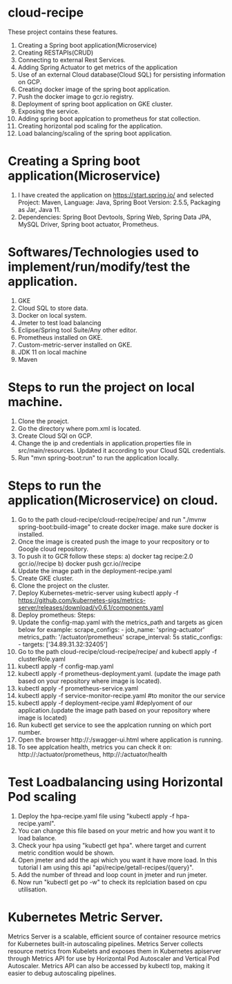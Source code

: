 # cloud-recipe
These project contains these features.
  1. Creating a Spring boot application(Microservice)
  2. Creating RESTAPIs(CRUD)
  3. Connecting to external Rest Services.
  4. Adding Spring Actuator to get metrics of the application
  5. Use of an external Cloud database(Cloud SQL) for persisting information on GCP.
  6. Creating docker image of the spring boot application.
  7. Push the docker image to gcr.io registry.
  8. Deployment of spring boot application on GKE cluster.
  9. Exposing the service.
  10. Adding spring boot applcation to prometheus for stat collection.
  11. Creating horizontal pod scaling for the application.
  12. Load balancing/scaling of the spring boot application.

# Creating a Spring boot application(Microservice)
 1. I have created the application on https://start.spring.io/ and selected Project: Maven, Language: Java, Spring Boot Version: 2.5.5, Packaging as Jar, Java 11.
 2. Dependencies: Spring Boot Devtools, Spring Web, Spring Data JPA, MySQL Driver, Spring boot actuator, Prometheus.

# Softwares/Technologies used to implement/run/modify/test the application.
1. GKE
2. Cloud SQL to store data.
3. Docker on local system.
4. Jmeter to test load balancing
5. Eclipse/Spring tool Suite/Any other editor.
6. Prometheus installed on GKE.
7. Custom-metric-server installed on GKE.
8. JDK 11 on local machine
9. Maven

# Steps to run the project on local machine.
1. Clone the proejct.
2. Go the directory where pom.xml is located.
3. Create Cloud SQl on GCP.
4. Change the ip and credentials in application.properties file in src/main/resources. Updated it according to your Cloud SQL credentials.
5. Run "mvn spring-boot:run" to run the application locally.

# Steps to run the application(Microservice) on cloud.
1. Go to the path cloud-recipe/cloud-recipe/recipe/ and run "./mvnw spring-boot:build-image" to create docker image. make sure docker is installed.
2. Once the image is created push the image to your recpository or to Google cloud repository.
3. To push it to GCR follow these steps:
  a) docker tag recipe:2.0 gcr.io/<my-project-id>/recipe
  b) docker push gcr.io/<my-project-id>/recipe
4. Update the image path in the deployment-recipe.yaml
5. Create GKE cluster.
6. Clone the project on the cluster.
7. Deploy Kubernetes-metric-server using kubectl apply -f https://github.com/kubernetes-sigs/metrics-server/releases/download/v0.6.1/components.yaml
8. Deploy prometheus:
  Steps:
  1. Update the config-map.yaml with the metrics_path and targets as gicen below for example:
            scrape_configs:
            - job_name: 'spring-actuator'
              metrics_path: '/actuator/prometheus'
              scrape_interval: 5s
              static_configs:
              - targets: ['34.89.31.32:32405']
  2. Go to the path cloud-recipe/cloud-recipe/recipe/ and kubectl apply -f clusterRole.yaml
  3. kubectl apply -f config-map.yaml
  4. kubectl apply -f prometheus-deployment.yaml. (update the image path based on your repository where image is located).
  5. kubectl apply -f prometheus-service.yaml
  6. kubectl apply -f service-monitor-recipe.yaml #to monitor the our service
  6. kubectl apply -f deployment-recipe.yaml #deplyoment of our application.(update the image path based on your repository where image is located)
  7. Run kubectl get service to see the applcation running on which port number.
  8. Open the browser http://<machineip>:<port>/swagger-ui.html where application is running.
  9. To see applcation health, metrics you can check it on: http://<machineip>:<port>/actuator/prometheus, http://<machineip>:<port>/actuator/health
  
# Test Loadbalancing using Horizontal Pod scaling
 1. Deploy the hpa-recipe.yaml file using "kubectl apply -f hpa-recipe.yaml".
 2. You can change this file based on your metric and how you want it to load balance.
 3. Check your hpa using "kubectl get hpa". where target and current metric condition would be shown.
 4. Open jmeter and add the api which you want it have more load. In this tutorial I am using this api "api/recipe/getall-recipes/{query}".
 5. Add the number of thread and loop count in jmeter and run jmeter.
 6. Now run "kubectl get po -w" to check its replciation based on cpu utilisation.
# Kubernetes Metric Server.
Metrics Server is a scalable, efficient source of container resource metrics for Kubernetes built-in autoscaling pipelines.
Metrics Server collects resource metrics from Kubelets and exposes them in Kubernetes apiserver through Metrics API for use 
by Horizontal Pod Autoscaler and Vertical Pod Autoscaler. Metrics API can also be accessed by kubectl top, making it easier to debug autoscaling pipelines.
  
